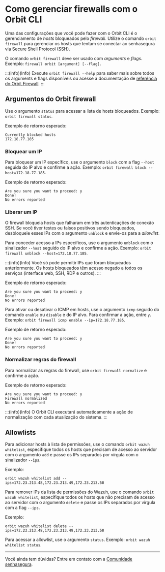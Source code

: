 # Como gerenciar firewalls com o Orbit CLI

Uma das configurações que você pode fazer com o Orbit CLI é o gerenciamento de *hosts* bloqueados pelo *firewall*. Utilize o comando `orbit firewall` para gerenciar os hosts que tentam se conectar ao senhasegura via Secure Shell Protocol (SSH).

O comando `orbit firewall` deve ser usado com *arguments* e *flags*. Exemplo: `firewall orbit [argument] [--flag]`.

:::(info)(Info)
Execute `orbit firewall --help` para saber mais sobre todos os arguments e flags disponíveis ou acesse a documentação de [referência do Orbit Firewall](/v3-32/docs/pt/orbit-cli-firewall-command-reference).
:::

## Argumentos do Orbit firewall

Use o argumento `status` para acessar a lista de hosts bloqueados. Exemplo: `orbit firewall status`.

Exemplo de retorno esperado:

```shell
Currently blocked hosts
172.18.77.185
```

### Bloquear um IP

Para bloquear um IP específico, use o argumento `block` com a flag `--host` seguida do IP alvo e confirme a ação. Exemplo: `orbit firewall block --host=172.18.77.185`.

Exemplo de retorno esperado:

```shell
Are you sure you want to proceed: y
Done!
No errors reported
```

### Liberar um IP

O firewall bloqueia hosts que falharam em três autenticações de conexão SSH. Se você tiver testes ou falsos positivos sendo bloqueados, desbloqueie esses IPs com o argumento `unblock` e envie-os para a *allowlist*.

Para conceder acesso a IPs específicos, use o argumento `unblock` com o sinalizador `--host` seguido do IP alvo e confirme a ação. Exemplo: `orbit firewall unblock --host=172.18.77.185`.

:::(info)(Info)
Você só pode permitir IPs que foram bloqueados anteriormente. Os hosts bloqueados têm acesso negado a todos os serviços (interface web, SSH, RDP e outros).
:::

Exemplo de retorno esperado:

```shell
Are you sure you want to proceed: y
Done!
No errors reported
```

Para ativar ou desativar o ICMP em hosts, use o argumento `icmp` seguido do comando `enable` ou `disable` e do IP alvo. Para confirmar a ação, entre `y`. Exemplo: `orbit firewall icmp enable --ip=172.18.77.185`.

Exemplo de retorno esperado:

```shell
Are you sure you want to proceed: y
Done!
No errors reported
```

### Normalizar regras do firewall

Para normalizar as regras do firewall, use `orbit firewall normalize` e confirme a ação.

Exemplo de retorno esperado:

```shell
Are you sure you want to proceed: y
Firewall normalized
No errors reported
```

:::(info)(Info)
O Orbit CLI executará automaticamente a ação de normalização com cada atualização do sistema.
:::

## Allowlists

Para adicionar hosts à lista de permissões, use o comando `orbit wazuh whitelist`, especifique todos os hosts que precisam de acesso ao servidor com o argumento `add` e passe os IPs separados por vírgula com o sinalizador `--ips`.

Exemplo: 

```shell
orbit wazuh whitelist add --ips=172.23.213.48,172.23.213.49,172.23.213.50
```

Para remover IPs da lista de permissões do Wazuh, use o comando `orbit wazuh whitelist`, especifique todos os hosts que não precisam de acesso ao servidor com o argumento `delete` e passe os IPs separados por vírgula com a flag `--ips`.

Exemplo: 

```shell
orbit wazuh whitelist delete --ips=172.23.213.48,172.23.213.49,172.23.213.50
```

Para acessar a allowlist, use o argumento `status`. Exemplo: `orbit wazuh whitelist status`.

---

Você ainda tem dúvidas? Entre em contato com a [Comunidade senhasegura](https://community.senhasegura.io/).
